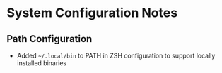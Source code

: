 # System Configuration Notes

## Path Configuration
- Added `~/.local/bin` to PATH in ZSH configuration to support locally installed binaries
